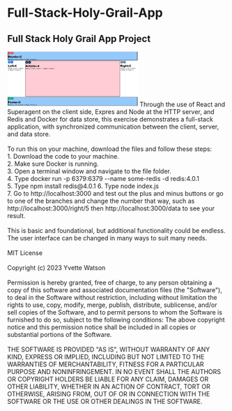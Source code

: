 # Full-Stack-Holy-Grail-App
## Full Stack Holy Grail App Project
<img src="userinterfaceholygrail.jpg" width='300'/>
Through the use of React and Superagent on the client side, Expres and Node at the HTTP server, and Redis and Docker for data store, this exercise demonstrates a full-stack application, with synchronized communication between the client, server, and data store.<br></br>
To run this on your machine, download the files and follow these steps:<br>
1. Download the code to your machine.<br>
2. Make sure Docker is running.<br>
3. Open a terminal window and navigate to the file folder.<br>
4. Type docker run -p 6379:6379 --name some-redis -d redis:4.0.1<br>
5. Type npm install redis@4.0.1
6. Type node index.js<br>
7. Go to http://localhost:3000 and test out the plus and minus buttons or go to one of the branches and change the number that way, such as http://localhost:3000/right/5 then http://localhost:3000/data to see your result.
<br></br>
This is basic and foundational, but additional functionality could be endless. The user interface can be changed in many ways to suit many needs.<br></br>
MIT License<br></br>
Copyright (c) 2023 Yvette Watson<br></br>
Permission is hereby granted, free of charge, to any person obtaining a copy of this software and associated documentation files (the "Software"), to deal in the Software without restriction, including without limitation the rights to use, copy, modify, merge, publish, distribute, sublicense, and/or sell copies of the Software, and to permit persons to whom the Software is furnished to do so, subject to the following conditions:
The above copyright notice and this permission notice shall be included in all copies or substantial portions of the Software.<br></br>
THE SOFTWARE IS PROVIDED "AS IS", WITHOUT WARRANTY OF ANY KIND, EXPRESS OR IMPLIED, INCLUDING BUT NOT LIMITED TO THE WARRANTIES OF MERCHANTABILITY, FITNESS FOR A PARTICULAR PURPOSE AND NONINFRINGEMENT. IN NO EVENT SHALL THE AUTHORS OR COPYRIGHT HOLDERS BE LIABLE FOR ANY CLAIM, DAMAGES OR OTHER LIABILITY, WHETHER IN AN ACTION OF CONTRACT, TORT OR OTHERWISE, ARISING FROM, OUT OF OR IN CONNECTION WITH THE SOFTWARE OR THE USE OR OTHER DEALINGS IN THE SOFTWARE.
